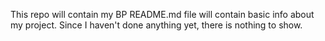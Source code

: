 This repo will contain my BP 
README.md file will contain basic info about my project. Since I haven't done anything yet, there is nothing to show.
